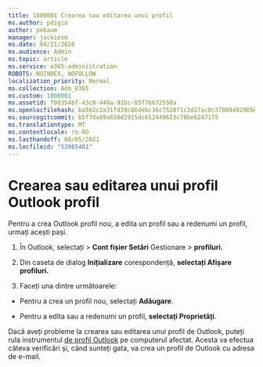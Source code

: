 ```yaml
---
title: 1800001 Crearea sau editarea unui profil
ms.author: pdigia
author: pebaum
manager: jackiesm
ms.date: 04/21/2020
ms.audience: Admin
ms.topic: article
ms.service: o365-administration
ROBOTS: NOINDEX, NOFOLLOW
localization_priority: Normal
ms.collection: Adm_O365
ms.custom: 1800001
ms.assetid: f08354bf-43c0-449a-91bc-85f76672550a
ms.openlocfilehash: ba562c2a31fd39c86debc36c7520f1c3d27ac0c370894929b566147d965f3ad7
ms.sourcegitcommit: b5f7da89a650d2915dc652449623c78be6247175
ms.translationtype: MT
ms.contentlocale: ro-RO
ms.lasthandoff: 08/05/2021
ms.locfileid: "53965401"
---
```

# <a name="create-or-edit-an-outlook-profile"></a>Crearea sau editarea unui profil Outlook profil

Pentru a crea Outlook profil nou, a edita un profil sau a redenumi un profil, urmați acești pași.
  
1. În Outlook, selectați  \> **Cont fișier Setări** Gestionare \> **profiluri.**
    
2. Din caseta de dialog **Inițializare** corespondență, **selectați Afișare profiluri.**
    
3. Faceți una dintre următoarele:
    
  - Pentru a crea un profil nou, selectați **Adăugare**.
    
  - Pentru a edita sau a redenumi un profil, **selectați Proprietăți**.
    
Dacă aveți probleme la crearea sau editarea unui profil de Outlook, puteți rula instrumentul [de profil Outlook](https://aka.ms/SaRA-OutlookSetupProfile) pe computerul afectat. Acesta va efectua câteva verificări și, când sunteți gata, va crea un profil de Outlook cu adresa de e-mail. 
  


